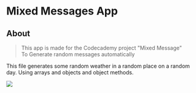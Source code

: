 # Mixed Messages App #

## About ##

> This app is made for the Codecademy project "Mixed Message"  
> To Generate random messages automatically

This file generates some random weather in a random place on a random day. Using arrays and objects and object methods.

![](https://images.pexels.com/photos/3768/sky-sunny-clouds-cloudy.jpg?auto=compress&cs=tinysrgb&dpr=1&w=500)
